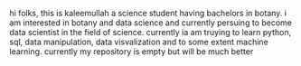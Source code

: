 hi folks,
this is kaleemullah a science student having bachelors in botany.
i am interested in botany and data science and currently persuing to become data scientist in the field of science.
currently ia am truying to learn python, sql, data manipulation, data visvalization and to some extent machine learning.
currently my repository is empty but will be much better
